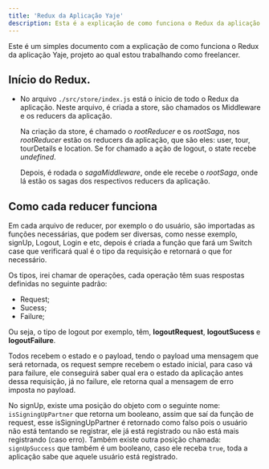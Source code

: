 ```yaml
---
title: 'Redux da Aplicação Yaje'
description: Esta é a explicação de como funciona o Redux da aplicação Yaje.
---
```


Este é um simples documento com a explicação de como funciona o Redux da aplicação Yaje, projeto ao qual estou trabalhando como freelancer.

## Início do Redux.

- No arquivo `./src/store/index.js` está o ínicio de todo o Redux da aplicação.
  Neste arquivo, é criada a store, são chamados os Middleware e os reducers da aplicação.

  Na criação da store, é chamado o *rootReducer* e os *rootSaga*, nos *rootReducer* estão os reducers da aplicação, que são eles:  user, tour, tourDetails e location. Se for chamado a ação de logout, o state recebe *undefined*.

  Depois, é rodada o *sagaMiddleware*, onde ele recebe o *rootSaga*, onde lá estão os sagas dos respectivos reducers da aplicação.

## Como cada reducer funciona

Em cada arquivo de reducer, por exemplo o do usuário, são importadas as funções necessárias, que podem ser diversas, como nesse exemplo, signUp, Logout, Login e etc, depois é criada a função que fará um Switch case que verificará qual é o tipo da requisição e retornará o que for necessário.

Os tipos, irei chamar de operações, cada operação têm suas respostas definidas no seguinte padrão:

- Request;
- Sucess;
- Failure;

Ou seja, o tipo de logout por exemplo, têm, **logoutRequest**, **logoutSucess** e **logoutFailure**.

Todos recebem o estado e o payload, tendo o payload uma mensagem que será retornada, os request sempre recebem o estado inicial, para caso vá para failure, ele conseguirá saber qual era o estado da aplicação antes dessa requisição, já no failure, ele retorna qual a mensagem de erro imposta no payload.

No signUp, existe uma posição do objeto com o seguinte nome: `isSigningUpPartner` que retorna um booleano, assim que saí da função de request, esse isSigningUpPartner é retornado como falso pois o usuário não está tentando se registrar, ele já está registrado ou não está mais registrando (caso erro). Também existe outra posição chamada: `signUpSuccess` que também é um booleano, caso ele receba `true`, toda a aplicação sabe que aquele usuário está registrado.

## 